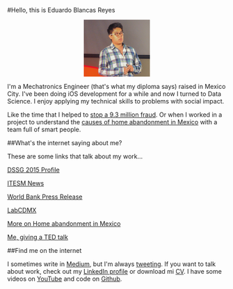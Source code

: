 #Hello, this is Eduardo Blancas Reyes

<img src="edublancas.jpg" style="display: block; margin-left: auto; margin-right: auto; width: 30%"></img>

I'm a Mechatronics Engineer (that's what my diploma says) raised in Mexico City. I've been doing iOS development for a while and now I turned to Data Science. I enjoy applying my technical skills to problems with social impact.

Like the time that I helped to [stop a 9.3 million fraud](http://techcrunch.com/2013/04/14/bringing-down-the-mexican-mafia-how-mexican-hackers-stopped-a-93-million-fraud/). Or when I worked in a project to understand the [causes of home abandonment in Mexico](http://dssg.uchicago.edu/2015/08/13/infonavit-abandonment.html) with a team full of smart people.

##What's the internet saying about me?

These are some links that talk about my work...

[DSSG 2015 Profile](http://dssg.io/2015/05/12/profiles-blancas-giraudy.html)

[ITESM News](http://www.itesm.mx/wps/wcm/connect/snc/portal+informativo/por+tema/politica/app115_14jun13)

[World Bank Press Release](http://www.bancomundial.org/es/news/press-release/2013/08/20/winners-innovation-transparency-prize-third-edition)

[LabCDMX](http://labplc.mx/hackdf-2/)

[More on Home abandonment in Mexico](http://dssg.uchicago.edu/2000/03/02/org-infonavit.html)

[Me, giving a TED talk](https://www.youtube.com/watch?v=OYhnkOPG874)

##Find me on the internet

I sometimes write in [Medium](https://medium.com/@edublancas), but I'm always [tweeting](https://twitter.com/edublancas). If you want to talk about work, check out my [LinkedIn profile](https://mx.linkedin.com/in/edublancas) or download mi [CV](cv.pdf). I have some videos on [YouTube](https://www.youtube.com/user/edublancas/videos) and code on [Github](https://github.com/edublancas/).